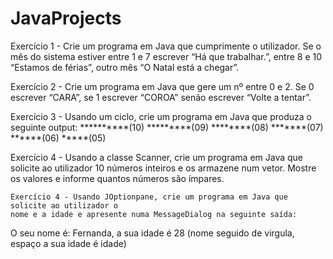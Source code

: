 # JavaProjects

Exercício 1 - Crie um programa em Java que 
              cumprimente o utilizador. Se o mês do sistema estiver entre 1 e 7 escrever 
              “Há que trabalhar.”, entre 8 e 10 “Estamos de férias”, outro mês 
              “O Natal está a chegar”.

Exercício 2 - Crie um programa em Java que gere um 
    nº entre 0 e 2. Se 0 escrever “CARA”, se 1 escrever “COROA” senão escrever 
    “Volte a tentar”.

Exercício 3 - Usando um ciclo, crie um programa em Java que produza o seguinte output:
**********(10)
*********(09)
********(08)
*******(07)
******(06)
*****(05)

Exercício 4 - Usando a classe Scanner, crie um programa em Java que solicite ao 
    utilizador 10 números inteiros e os armazene num vetor. 
    Mostre os valores e informe quantos números são ímpares.
    
    Exercício 4 - Usando JOptionpane, crie um programa em Java que solicite ao utilizador o 
    nome e a idade e apresente numa MessageDialog na seguinte saída:
O seu nome é: Fernanda, a sua idade é 28 (nome seguido de virgula, espaço a 
    sua idade é idade)
